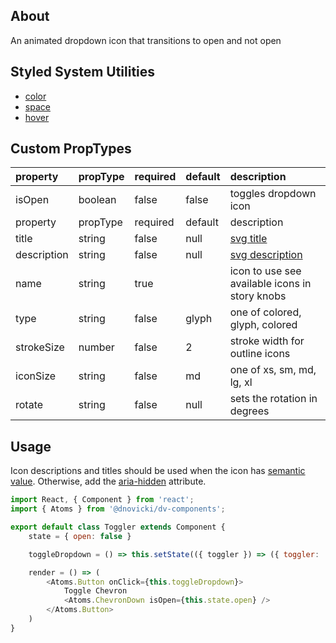 ## About
An animated dropdown icon that transitions to open and not open

## Styled System Utilities
* [color](https://jxnblk.com/styled-system/api#color-responsive)
* [space](https://jxnblk.com/styled-system/api#space-responsive)
* [hover](http://jxnblk.com/styled-system/api/#hover)

## Custom PropTypes
| property    | propType | required | default | description                                                                      |
|:------------|:---------|:---------|:--------|:---------------------------------------------------------------------------------|
| isOpen      | boolean  | false    | false   | toggles dropdown icon                                                            |
| property    | propType | required | default | description                                                                      |
| title       | string   | false    | null    | [svg title](https://developer.mozilla.org/en-US/docs/Web/SVG/Element/title)      |
| description | string   | false    | null    | [svg description](https://developer.mozilla.org/en-US/docs/Web/SVG/Element/desc) |
| name        | string   | true     |         | icon to use see available icons in story knobs                                   |
| type        | string   | false    | glyph   | one of colored, glyph, colored                                                   |
| strokeSize  | number   | false    | 2       | stroke width for outline icons                                                   |
| iconSize    | string   | false    | md      | one of xs, sm, md, lg, xl                                                        |
| rotate      | string   | false    | null    | sets the rotation in degrees                                                     |

## Usage
Icon descriptions and titles should be used when the icon has [semantic value](https://en.wikipedia.org/wiki/Semantic_HTML).
Otherwise, add the [aria-hidden](https://www.w3.org/WAI/standards-guidelines/aria/) attribute.

```javascript
import React, { Component } from 'react';
import { Atoms } from '@dnovicki/dv-components';

export default class Toggler extends Component {
	state = { open: false }

	toggleDropdown = () => this.setState(({ toggler }) => ({ toggler: !toggler }));

	render = () => (
		<Atoms.Button onClick={this.toggleDropdown}>
			Toggle Chevron
			<Atoms.ChevronDown isOpen={this.state.open} />
		</Atoms.Button>
	)
}
```
